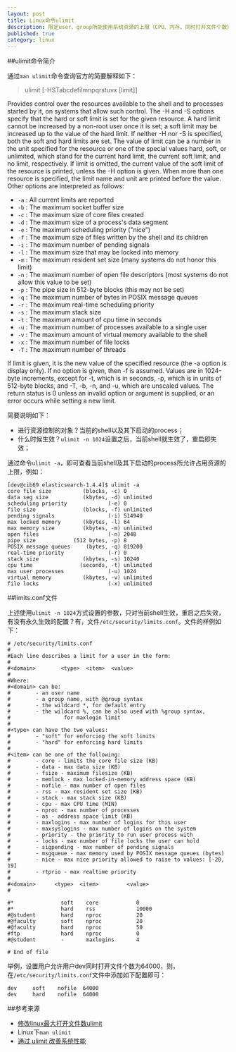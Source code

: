 ```yaml
---
layout: post
title: Linux命令ulimit
description: 限定user、group所能使用系统资源的上限（CPU、内存、同时打开文件个数）
published: true
category: linux
---
```



##ulimit命令简介

通过`man ulimit`命令查询官方的简要解释如下：

> ulimit [-HSTabcdefilmnpqrstuvx [limit]]
   
Provides  control over the resources available to the shell and to processes started by it, on systems that allow such control.  The -H and -S options specify that the hard or soft limit is set for the given resource.  A hard limit cannot be increased by a non-root user once it is set; a soft limit may be increased up to the value of the  hard  limit.  If neither -H nor -S is specified, both the soft and hard limits are set.  The value of limit can be a number in the unit specified for the resource or one of the special values hard, soft, or unlimited, which stand for the current hard limit, the current soft limit, and no limit, respectively. If limit  is  omitted, the current value of the soft limit of the resource is printed, unless the -H option is given. When more than one resource is specified, the limit name and unit are printed before the value.  Other options are interpreted as follows:

* `-a` : All current limits are reported
* `-b` : The maximum socket buffer size
* `-c` : The maximum size of core files created
* `-d` : The maximum size of a process's data segment
* `-e` : The maximum scheduling priority ("nice")
* `-f` : The maximum size of files written by the shell and its children
* `-i` : The maximum number of pending signals
* `-l` : The maximum size that may be locked into memory
* `-m` : The maximum resident set size (many systems do not honor this limit)
* `-n` : The maximum number of open file descriptors (most systems do not allow this value to be set)
* `-p` : The pipe size in 512-byte blocks (this may not be set)
* `-q` : The maximum number of bytes in POSIX message queues
* `-r` : The maximum real-time scheduling priority
* `-s` : The maximum stack size
* `-t` : The maximum amount of cpu time in seconds
* `-u` : The maximum number of processes available to a single user
* `-v` : The maximum amount of virtual memory available to the shell
* `-x` : The maximum number of file locks
* `-T` : The maximum number of threads

If limit is given, it is the new value of the specified resource (the -a option is display only).  If no option is given, then -f is assumed.  Values are in  1024-byte increments,  except  for  -t, which is in seconds, -p, which is in units of 512-byte blocks, and -T, -b, -n, and -u, which are unscaled values.  The return status is 0 unless an invalid option or argument is supplied, or an error occurs while setting a new limit.

简要说明如下：

* 进行资源控制的对象？当前的shell以及其下启动的process；
* 什么时候生效？`ulimit -n 1024`设置之后，当前shell就生效了，重启即失效；


通过命令`ulimit -a`，即可查看当前shell及其下启动的process所允许占用资源的上限，例如：

	[dev@cib69 elasticsearch-1.4.4]$ ulimit -a
	core file size          (blocks, -c) 0
	data seg size           (kbytes, -d) unlimited
	scheduling priority             (-e) 0
	file size               (blocks, -f) unlimited
	pending signals                 (-i) 514940
	max locked memory       (kbytes, -l) 64
	max memory size         (kbytes, -m) unlimited
	open files                      (-n) 2048
	pipe size            (512 bytes, -p) 8
	POSIX message queues     (bytes, -q) 819200
	real-time priority              (-r) 0
	stack size              (kbytes, -s) 10240
	cpu time               (seconds, -t) unlimited
	max user processes              (-u) 1024
	virtual memory          (kbytes, -v) unlimited
	file locks                      (-x) unlimited


##limits.conf文件

上述使用`ulimit -n 1024`方式设置的参数，只对当前shell生效，重启之后失效，有没有永久生效的配置？有，文件`/etc/security/limits.conf`。文件的样例如下：

	# /etc/security/limits.conf
	#
	#Each line describes a limit for a user in the form:
	#
	#<domain>        <type>  <item>  <value>
	#
	#Where:
	#<domain> can be:
	#        - an user name
	#        - a group name, with @group syntax
	#        - the wildcard *, for default entry
	#        - the wildcard %, can be also used with %group syntax,
	#                 for maxlogin limit
	#
	#<type> can have the two values:
	#        - "soft" for enforcing the soft limits
	#        - "hard" for enforcing hard limits
	#
	#<item> can be one of the following:
	#        - core - limits the core file size (KB)
	#        - data - max data size (KB)
	#        - fsize - maximum filesize (KB)
	#        - memlock - max locked-in-memory address space (KB)
	#        - nofile - max number of open files
	#        - rss - max resident set size (KB)
	#        - stack - max stack size (KB)
	#        - cpu - max CPU time (MIN)
	#        - nproc - max number of processes
	#        - as - address space limit (KB)
	#        - maxlogins - max number of logins for this user
	#        - maxsyslogins - max number of logins on the system
	#        - priority - the priority to run user process with
	#        - locks - max number of file locks the user can hold
	#        - sigpending - max number of pending signals
	#        - msgqueue - max memory used by POSIX message queues (bytes)
	#        - nice - max nice priority allowed to raise to values: [-20, 19]
	#        - rtprio - max realtime priority
	#
	#<domain>      <type>  <item>         <value>
	#

	#*               soft    core            0
	#*               hard    rss             10000
	#@student        hard    nproc           20
	#@faculty        soft    nproc           20
	#@faculty        hard    nproc           50
	#ftp             hard    nproc           0
	#@student        -       maxlogins       4

	# End of file

举例，设置用户允许用户dev同时打开文件个数为64000，则，在`/etc/security/limits.conf`文件中添加如下配置即可：

	dev		soft	nofile	64000
	dev		hard	nofile	64000



##参考来源

* [修改linux最大打开文件数ulimit][修改linux最大打开文件数ulimit]
* Linux下`man ulimit`
* [通过 ulimit 改善系统性能][通过 ulimit 改善系统性能]





























[NingG]:    http://ningg.github.com  "NingG"
[修改linux最大打开文件数ulimit]:		http://it.yooxue.com/linux-zuidawenjianshu-ulimit/
[通过 ulimit 改善系统性能]:			http://www.ibm.com/developerworks/cn/linux/l-cn-ulimit/










